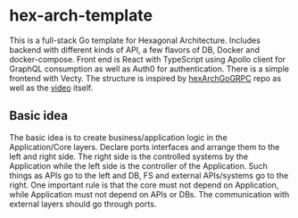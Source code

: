 # hex-arch-template
This is a full-stack Go template for Hexagonal Architecture.
Includes backend with different kinds of API, a few flavors of DB, Docker and docker-compose.
Front end is React with TypeScript using Apollo client for GraphQL consumption as well as Auth0 for authentication.
There is a simple frontend with Vecty.
The structure is inspired by [hexArchGoGRPC](https://github.com/selikapro/hexArchGoGRPC) repo as well as the [video](https://t.co/QaN1cAzDmu?amp=1) itself.

## Basic idea
The basic idea is to create business/application logic in the Application/Core layers.
Declare ports interfaces and arrange them to the left and right side.
The right side is the controlled systems by the Application while the left side is the controller of the Application.
Such things as APIs go to the left and DB, FS and external APIs/systems go to the right.
One important rule is that the core must not depend on Application, while Application must not depend on APIs or DBs.
The communication with external layers should go through ports.